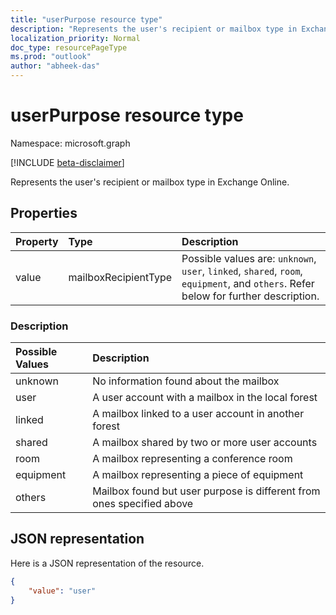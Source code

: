 ```yaml
---
title: "userPurpose resource type"
description: "Represents the user's recipient or mailbox type in Exchange Online."
localization_priority: Normal
doc_type: resourcePageType
ms.prod: "outlook"
author: "abheek-das"
---
```


# userPurpose resource type

Namespace: microsoft.graph

[!INCLUDE [beta-disclaimer](../../includes/beta-disclaimer.md)]

Represents the user's recipient or mailbox type in Exchange Online.


## Properties
|Property|Type|Description|
|:---------------|:--------|:----------|
|value|mailboxRecipientType|Possible values are: `unknown`, `user`, `linked`, `shared`, `room`, `equipment`, and `others`. Refer below for further description.|

### Description
|Possible Values|Description|
|:---------------|:--------|
|unknown|No information found about the mailbox|
|user|A user account with a mailbox in the local forest|
|linked|A mailbox linked to a user account in another forest|
|shared|A mailbox shared by two or more user accounts|
|room|A mailbox representing a conference room|
|equipment|A mailbox representing a piece of equipment|
|others|Mailbox found but user purpose is different from ones specified above|

## JSON representation

Here is a JSON representation of the resource.

<!-- {
  "blockType": "resource",
  "optionalProperties": [

  ],
  "@odata.type": "microsoft.graph.mailboxRecipientType"
}-->

```json
{
    "value": "user"
}

```

<!-- uuid: 8fcb5dbc-d5aa-4681-8e31-b001d5168d79
2015-10-25 14:57:30 UTC -->
<!--
{
  "type": "#page.annotation",
  "description": "userPurpose resource",
  "keywords": "",
  "section": "documentation",
  "tocPath": "",
  "suppressions": []
}
-->
